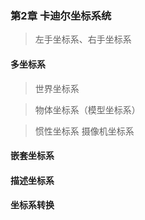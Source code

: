 ### 第2章 卡迪尔坐标系统
> 左手坐标系、右手坐标系
#### 多坐标系
> 世界坐标系

> 物体坐标系（模型坐标系）

> 惯性坐标系
> 摄像机坐标系
#### 嵌套坐标系
#### 描述坐标系
#### 坐标系转换
